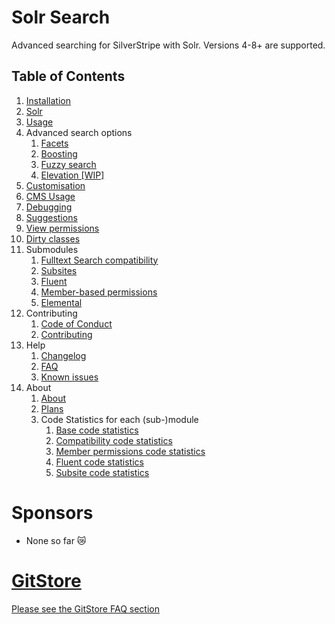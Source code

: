 # Solr Search

Advanced searching for SilverStripe with Solr. Versions 4-8+ are supported.

## Table of Contents

01. [Installation](01-Installation.md)
02. [Solr](02-Solr.md)
03. [Usage](03-Usage.md)
04. Advanced search options
    01. [Facets](04-Advanced-Options/01-Faceting.md)
    02. [Boosting](04-Advanced-Options/02-Boosting.md)
    03. [Fuzzy search](04-Advanced-Options/03-Fuzzy-search.md)
    04. [Elevation [WIP]](04-Advanced-Options/04-Elevation.md)
05. [Customisation](05-Customisation.md)
06. [CMS Usage](06-CMS-Usage.md)
07. [Debugging](07-Debugging.md)
08. [Suggestions](08-Suggestions.md)
09. [View permissions](09-View-Permissions.md)
10. [Dirty classes](10-Dirty-classes.md)
11. Submodules
    01. [Fulltext Search compatibility](11-Submodules/01-Fulltext-Search-Compatibility.md)
    02. [Subsites](11-Submodules/02-Subsites.md)
    03. [Fluent](11-Submodules/03-Fluent.md)
    04. [Member-based permissions](11-Submodules/04-Member-based-permissions.md)
    05. [Elemental](11-Submodules/05-Elemental.md)
12. Contributing
    01. [Code of Conduct](12-Contributing/01-Code-of-Conduct.md)
    02. [Contributing](12-Contributing/02-Contributing.md) 
13. Help
    01. [Changelog](13-Help/01-Changelog.md)
    02. [FAQ](13-Help/02-FAQ.md)
    03. [Known issues](13-Help/03-Known-issues.md)
14. About
    01. [About](14-About/01-About.md)
    02. [Plans](14-About/02-Plans.md)
    03. Code Statistics for each (sub-)module
        01. [Base code statistics](14-About/03-Codebase/01-Main-stats.md)
        02. [Compatibility code statistics](14-About/03-Codebase/02-Compatibility-stats.md)
        03. [Member permissions code statistics](14-About/03-Codebase/03-Member-permission-stats.md)
        04. [Fluent code statistics](14-About/03-Codebase/04-Fluent-stats.md)
        05. [Subsite code statistics](14-About/03-Codebase/05-Subsites-stats.md)
    
# Sponsors

- None so far 😿
    
# [GitStore](https://enjoy.gitstore.app/repositories/Firesphere/silverstripe-solr-search)

[Please see the GitStore FAQ section](13-Help/02-FAQ.html#gitstore)
